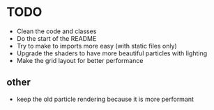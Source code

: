 # TODO

- Clean the code and classes
- Do the start of the README
- Try to make to imports more easy (with static files only)
- Upgrade the shaders to have more beautiful particles with lighting
- Make the grid layout for better performance

## other

- keep the old particle rendering because it is more performant